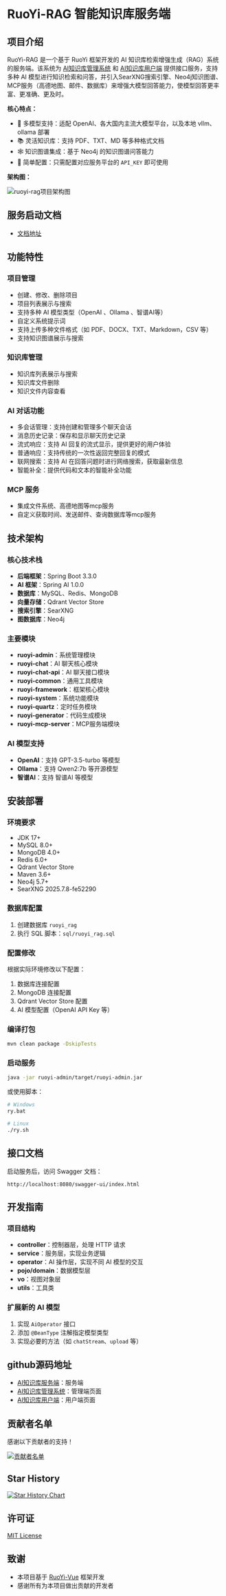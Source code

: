 # RuoYi-RAG 智能知识库服务端

## 项目介绍

RuoYi-RAG 是一个基于 RuoYi 框架开发的 AI 知识库检索增强生成（RAG）系统的服务端。该系统为 [AI知识库管理系统](https://github.com/zhaoshibao/ruoyi-rag-admin.git) 和 [AI知识库用户端](https://github.com/zhaoshibao/ruoyi-rag-web.git) 提供接口服务，支持多种 AI 模型进行知识检索和问答，并引入SearXNG搜索引擎、Neo4j知识图谱、MCP服务（高德地图、邮件、数据库）来增强大模型回答能力，使模型回答更丰富、更准确、更及时。

**核心特点：**

- 🤖 多模型支持：适配 OpenAI、各大国内主流大模型平台，以及本地 vllm、ollama 部署
- 📚 灵活知识库：支持 PDF、TXT、MD 等多种格式文档
- 🕸️ 知识图谱集成：基于 Neo4j 的知识图谱问答能力
- 🚀 简单配置：只需配置对应服务平台的 `API_KEY` 即可使用

**架构图：**

![ruoyi-rag项目架构图](https://github.com/user-attachments/assets/e9e8290c-9642-4774-b5d9-01d2fd2a0968)

## 服务启动文档
- [文档地址](https://blog.csdn.net/u013795511/article/details/149218898)
## 功能特性

### 项目管理

- 创建、修改、删除项目
- 项目列表展示与搜索
- 支持多种 AI 模型类型（OpenAI 、Ollama 、智谱AI等）
- 自定义系统提示词
- 支持上传多种文件格式（如 PDF、DOCX、TXT、Markdown，CSV 等）
- 支持知识图谱展示与搜索


### 知识库管理

- 知识库列表展示与搜索
- 知识库文件删除
- 知识文件内容查看


### AI 对话功能

- 多会话管理：支持创建和管理多个聊天会话
- 消息历史记录：保存和显示聊天历史记录
- 流式响应：支持 AI 回复的流式显示，提供更好的用户体验
- 普通响应：支持传统的一次性返回完整回复的模式
- 联网搜索：支持 AI 在回答问题时进行网络搜索，获取最新信息
- 智能补全：提供代码和文本的智能补全功能

### MCP 服务
- 集成文件系统、高德地图等mcp服务
- 自定义获取时间、发送邮件、查询数据库等mcp服务

## 技术架构

### 核心技术栈

- **后端框架**：Spring Boot 3.3.0
- **AI 框架**：Spring AI 1.0.0
- **数据库**：MySQL、Redis、MongoDB
- **向量存储**：Qdrant Vector Store
- **搜索引擎**：SearXNG
- **图数据库**：Neo4j

### 主要模块

- **ruoyi-admin**：系统管理模块
- **ruoyi-chat**：AI 聊天核心模块
- **ruoyi-chat-api**：AI 聊天接口模块
- **ruoyi-common**：通用工具模块
- **ruoyi-framework**：框架核心模块
- **ruoyi-system**：系统功能模块
- **ruoyi-quartz**：定时任务模块
- **ruoyi-generator**：代码生成模块
- **ruoyi-mcp-server**：MCP服务端模块

### AI 模型支持

- **OpenAI**：支持 GPT-3.5-turbo 等模型
- **Ollama**：支持 Qwen2:7b 等开源模型
- **智谱AI**：支持 智谱AI 等模型

## 安装部署

### 环境要求

- JDK 17+
- MySQL 8.0+
- MongoDB 4.0+
- Redis 6.0+
- Qdrant Vector Store
- Maven 3.6+
- Neo4j 5.7+
- SearXNG 2025.7.8-fe52290

### 数据库配置

1. 创建数据库 `ruoyi_rag`
2. 执行 SQL 脚本：`sql/ruoyi_rag.sql`

### 配置修改

根据实际环境修改以下配置：

1. 数据库连接配置
2. MongoDB 连接配置
3. Qdrant Vector Store 配置
4. AI 模型配置（OpenAI API Key 等）

### 编译打包

```bash
mvn clean package -DskipTests
```

### 启动服务

```bash
java -jar ruoyi-admin/target/ruoyi-admin.jar
```

或使用脚本：

```bash
# Windows
ry.bat

# Linux
./ry.sh
```

## 接口文档

启动服务后，访问 Swagger 文档：

```
http://localhost:8080/swagger-ui/index.html
```

## 开发指南

### 项目结构

- **controller**：控制器层，处理 HTTP 请求
- **service**：服务层，实现业务逻辑
- **operator**：AI 操作层，实现不同 AI 模型的交互
- **pojo/domain**：数据模型层
- **vo**：视图对象层
- **utils**：工具类

### 扩展新的 AI 模型

1. 实现 `AiOperator` 接口
2. 添加 `@BeanType` 注解指定模型类型
3. 实现必要的方法（如 `chatStream`、`upload` 等）

## github源码地址
- [AI知识库服务端](https://github.com/zhaoshibao/ruoyi-rag.git)：服务端
- [AI知识库管理系统](https://github.com/zhaoshibao/ruoyi-rag-admin.git)：管理端页面
- [AI知识库用户端](https://github.com/zhaoshibao/ruoyi-rag-web.git)：用户端页面

## 贡献者名单

感谢以下贡献者的支持！

<a href="https://github.com/zhaoshibao/ruoyi-rag/contributors">
    <img src="https://contributors.nn.ci/api?repo=zhaoshibao/ruoyi-rag" alt="贡献者名单">
</a>

## Star History

[![Star History Chart](https://api.star-history.com/svg?repos=zhaoshibao/ruoyi-rag)](https://www.star-history.com/#zhaoshibao/ruoyi-rag)

## 许可证

[MIT License](LICENSE)

## 致谢

- 本项目基于 [RuoYi-Vue](https://gitee.com/y_project/RuoYi-Vue) 框架开发
- 感谢所有为本项目做出贡献的开发者

        
